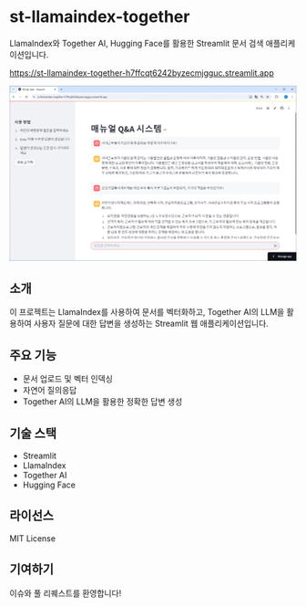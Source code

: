 # st-llamaindex-together

LlamaIndex와 Together AI, Hugging Face를 활용한 Streamlit 문서 검색 애플리케이션입니다.

https://st-llamaindex-together-h7ffcqt6242byzecmjgguc.streamlit.app

![image](image.png)


## 소개
이 프로젝트는 LlamaIndex를 사용하여 문서를 벡터화하고, Together AI의 LLM을 활용하여 사용자 질문에 대한 답변을 생성하는 Streamlit 웹 애플리케이션입니다.

## 주요 기능
- 문서 업로드 및 벡터 인덱싱
- 자연어 질의응답
- Together AI의 LLM을 활용한 정확한 답변 생성


## 기술 스택
- Streamlit
- LlamaIndex
- Together AI
- Hugging Face

## 라이선스
MIT License

## 기여하기
이슈와 풀 리퀘스트를 환영합니다!